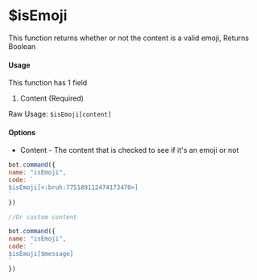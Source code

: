# $isEmoji

This function returns whether or not the content is a valid emoji, Returns Boolean

#### Usage

This function has 1 field

1. Content (Required)

Raw Usage: `$isEmoji[content]`

#### Options

* Content - The content that is checked to see if it's an emoji or not

```javascript
bot.command({
name: "isEmoji",
code: `
$isEmoji[<:bruh:775189112474173470>]
`
})

//Or custom content

bot.command({
name: "isEmoji",
code: `
$isEmoji[$message]
`
})
```
